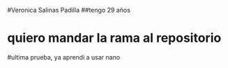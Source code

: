 
#Veronica Salinas Padilla
##tengo 29 años
# quiero mandar la rama al repositorio 
#ultima prueba, ya aprendi a usar nano
